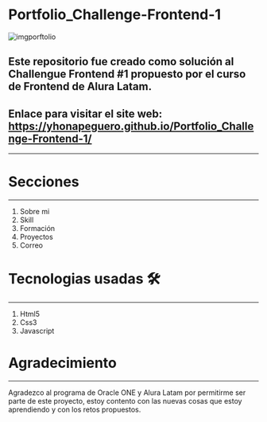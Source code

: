 # Portfolio_Challenge-Frontend-1
![imgporftolio](https://user-images.githubusercontent.com/76560887/158596572-95d3720f-b511-498a-ade8-e9b520018f88.png)




## Este repositorio fue creado como solución al Challengue Frontend #1 propuesto por el curso de Frontend de Alura Latam.

## Enlace para visitar el site web: https://yhonapeguero.github.io/Portfolio_Challenge-Frontend-1/
***

# Secciones
***

1. Sobre mi
2. Skill
3. Formación
4. Proyectos
5. Correo

# Tecnologias usadas 🛠️
***

1. Html5
2. Css3
3. Javascript

# Agradecimiento
***

Agradezco al programa de Oracle ONE y Alura Latam por permitirme ser parte de este proyecto, estoy contento con las nuevas cosas que estoy aprendiendo y con los retos propuestos.
